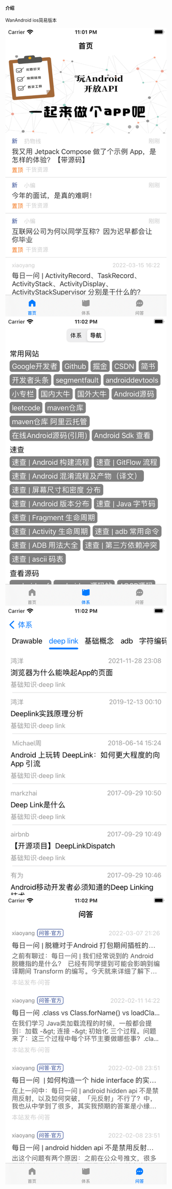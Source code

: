 
#### 介绍
WanAndroid ios简易版本

![输入图片说明](pics/Simulator%20Screen%20Shot%20-%20iPhone%208%20-%202022-04-05%20at%2023.01.54.png)
![输入图片说明](pics/Simulator%20Screen%20Shot%20-%20iPhone%208%20-%202022-04-05%20at%2023.02.10.png)
![输入图片说明](pics/Simulator%20Screen%20Shot%20-%20iPhone%208%20-%202022-04-05%20at%2023.02.37.png)
![输入图片说明](pics/Simulator%20Screen%20Shot%20-%20iPhone%208%20-%202022-04-05%20at%2023.02.24.png)